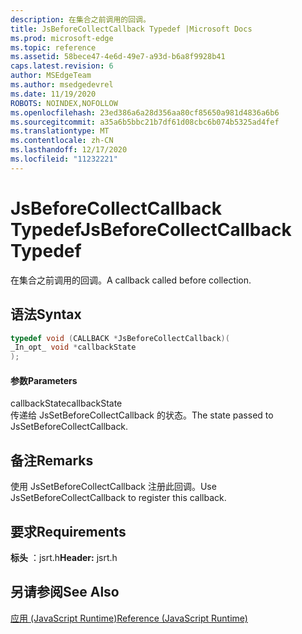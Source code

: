 ```yaml
---
description: 在集合之前调用的回调。
title: JsBeforeCollectCallback Typedef |Microsoft Docs
ms.prod: microsoft-edge
ms.topic: reference
ms.assetid: 58bece47-4e6d-49e7-a93d-b6a8f9928b41
caps.latest.revision: 6
author: MSEdgeTeam
ms.author: msedgedevrel
ms.date: 11/19/2020
ROBOTS: NOINDEX,NOFOLLOW
ms.openlocfilehash: 23ed386a6a28d356aa80cf85650a981d4836a6b6
ms.sourcegitcommit: a35a6b5bbc21b7df61d08cbc6b074b5325ad4fef
ms.translationtype: MT
ms.contentlocale: zh-CN
ms.lasthandoff: 12/17/2020
ms.locfileid: "11232221"
---
```

# <span data-ttu-id="ad366-103">JsBeforeCollectCallback Typedef</span><span class="sxs-lookup"><span data-stu-id="ad366-103">JsBeforeCollectCallback Typedef</span></span>

<span data-ttu-id="ad366-104">在集合之前调用的回调。</span><span class="sxs-lookup"><span data-stu-id="ad366-104">A callback called before collection.</span></span>  
  
## <span data-ttu-id="ad366-105">语法</span><span class="sxs-lookup"><span data-stu-id="ad366-105">Syntax</span></span>  
  
```cpp  
typedef void (CALLBACK *JsBeforeCollectCallback)(  
_In_opt_ void *callbackState  
);  
```  
  
#### <span data-ttu-id="ad366-106">参数</span><span class="sxs-lookup"><span data-stu-id="ad366-106">Parameters</span></span>  
 <span data-ttu-id="ad366-107">callbackState</span><span class="sxs-lookup"><span data-stu-id="ad366-107">callbackState</span></span>  
 <span data-ttu-id="ad366-108">传递给 JsSetBeforeCollectCallback 的状态。</span><span class="sxs-lookup"><span data-stu-id="ad366-108">The state passed to JsSetBeforeCollectCallback.</span></span>  
  
## <span data-ttu-id="ad366-109">备注</span><span class="sxs-lookup"><span data-stu-id="ad366-109">Remarks</span></span>  
 <span data-ttu-id="ad366-110">使用 JsSetBeforeCollectCallback 注册此回调。</span><span class="sxs-lookup"><span data-stu-id="ad366-110">Use JsSetBeforeCollectCallback to register this callback.</span></span>  
  
## <span data-ttu-id="ad366-111">要求</span><span class="sxs-lookup"><span data-stu-id="ad366-111">Requirements</span></span>  
 <span data-ttu-id="ad366-112">**标头** ：jsrt.h</span><span class="sxs-lookup"><span data-stu-id="ad366-112">**Header:** jsrt.h</span></span>  
  
## <span data-ttu-id="ad366-113">另请参阅</span><span class="sxs-lookup"><span data-stu-id="ad366-113">See Also</span></span>  
 [<span data-ttu-id="ad366-114">应用 (JavaScript Runtime)</span><span class="sxs-lookup"><span data-stu-id="ad366-114">Reference (JavaScript Runtime)</span></span>](../chakra-hosting/reference-javascript-runtime.md)
